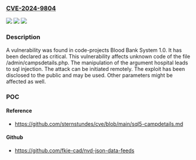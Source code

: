 ### [CVE-2024-9804](https://cve.mitre.org/cgi-bin/cvename.cgi?name=CVE-2024-9804)
![](https://img.shields.io/static/v1?label=Product&message=Blood%20Bank%20System&color=blue)
![](https://img.shields.io/static/v1?label=Version&message=%3D%201.0%20&color=brighgreen)
![](https://img.shields.io/static/v1?label=Vulnerability&message=SQL%20Injection&color=brighgreen)

### Description

A vulnerability was found in code-projects Blood Bank System 1.0. It has been declared as critical. This vulnerability affects unknown code of the file /admin/campsdetails.php. The manipulation of the argument hospital leads to sql injection. The attack can be initiated remotely. The exploit has been disclosed to the public and may be used. Other parameters might be affected as well.

### POC

#### Reference
- https://github.com/sternstundes/cve/blob/main/sql5-campdetails.md

#### Github
- https://github.com/fkie-cad/nvd-json-data-feeds

